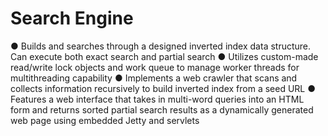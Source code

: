 Search Engine
=================================================

● Builds and searches through a designed inverted index data structure. Can execute both exact search and partial search
● Utilizes custom-made read/write lock objects and work queue to manage worker threads for multithreading capability
● Implements a web crawler that scans and collects information recursively to build inverted index from a seed URL
● Features a web interface that takes in multi-word queries into an HTML form and returns sorted partial search results as a dynamically generated web page using embedded Jetty and servlets
